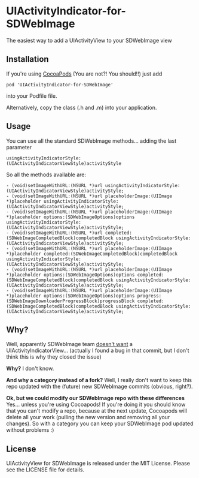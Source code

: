 UIActivityIndicator-for-SDWebImage
==================================

The easiest way to add a UIActivityView to your SDWebImage view


Installation
-----------

If you're using  [CocoaPods](http://cocoapods.org) (You are not?! You should!!) just add 
    
    pod 'UIActivityIndicator-for-SDWebImage'
into your Podfile file.

Alternatively, copy the class (.h and .m) into your application. 


Usage
-----------

You can use all the standard SDWebImage methods... adding the last parameter

    usingActivityIndicatorStyle:(UIActivityIndicatorViewStyle)activityStyle 

So all the methods available are:
 
    - (void)setImageWithURL:(NSURL *)url usingActivityIndicatorStyle:(UIActivityIndicatorViewStyle)activityStyle;
    - (void)setImageWithURL:(NSURL *)url placeholderImage:(UIImage *)placeholder usingActivityIndicatorStyle:(UIActivityIndicatorViewStyle)activityStyle;
    - (void)setImageWithURL:(NSURL *)url placeholderImage:(UIImage *)placeholder options:(SDWebImageOptions)options usingActivityIndicatorStyle:(UIActivityIndicatorViewStyle)activityStyle;
    - (void)setImageWithURL:(NSURL *)url completed:(SDWebImageCompletedBlock)completedBlock usingActivityIndicatorStyle:(UIActivityIndicatorViewStyle)activityStyle;
    - (void)setImageWithURL:(NSURL *)url placeholderImage:(UIImage *)placeholder completed:(SDWebImageCompletedBlock)completedBlock usingActivityIndicatorStyle:(UIActivityIndicatorViewStyle)activityStyle;
    - (void)setImageWithURL:(NSURL *)url placeholderImage:(UIImage *)placeholder options:(SDWebImageOptions)options completed:(SDWebImageCompletedBlock)completedBlock usingActivityIndicatorStyle:(UIActivityIndicatorViewStyle)activityStyle;
    - (void)setImageWithURL:(NSURL *)url placeholderImage:(UIImage *)placeholder options:(SDWebImageOptions)options progress:(SDWebImageDownloaderProgressBlock)progressBlock completed:(SDWebImageCompletedBlock)completedBlock usingActivityIndicatorStyle:(UIActivityIndicatorViewStyle)activityStyle;


Why?
-----------

Well, apparently SDWebImage team [doesn't want](https://github.com/rs/SDWebImage/pull/131) a UIActivityIndicatorView... (actually I found a bug in that commit, but I don't think this is why they closed the issue)

**Why?** I don't know. 

**And why a category instead of a fork?** Well, I really don't want to keep this repo updated with the (future) new SDWebImage commits (obvious, right?).  

**Ok, but  we could modify our SDWebImage repo with these differences** Yes... unless you're using Cocoapods! If you're doing it you should know that you can't modify a repo, because at the next update, Cocoapods will delete all your work (pulling the new version and removing all your changes). So with a category you can keep your SDWebImage pod updated without problems :) 


License
-------

UIActivityView for SDWebImage is released under the MIT License. Please see the LICENSE file for details.